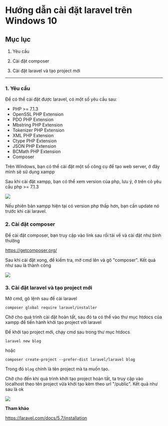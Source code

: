 # Hướng dẫn cài đặt laravel trên Windows 10

## Mục lục  

1. Yêu cầu

2. Cài đặt composer

3. Cài đặt laravel và tạo project mới

------------------

### 1. Yêu cầu

Để có thể cài đặt được laravel, có một số yêu cầu sau:

- PHP >= 7.1.3
- OpenSSL PHP Extension
- PDO PHP Extension
- Mbstring PHP Extension
- Tokenizer PHP Extension
- XML PHP Extension
- Ctype PHP Extension
- JSON PHP Extension
- BCMath PHP Extension
- Composer

Trên Windows, bạn có thể cài đặt một số công cụ để tạo web server, ở đây mình sẽ sử dụng xampp

Sau khi cài đặt xampp, bạn có thể xem version của php, lưu ý, ở trên có yêu cầu php >= 7.1.3

<img src="https://i.imgur.com/dMLOjFT.png">

Nếu phiên bản xampp hiện tại có version php thấp hơn, bạn cần update nó trước khi cài laravel.

### 2. Cài đặt composer

Để cài đặt composer, bạn truy cập vào link sau rồi tải về và cài đặt như bình thường

https://getcomposer.org/

Sau khi cài đặt xong, để kiểm tra, mở cmd lên và gõ "composer". Kết quả như sau là thành công

<img src="https://i.imgur.com/noetT8R.png">

### 3. Cài đặt laravel và tạo project mới

Mở cmd, gõ lệnh sau để cài laravel

`composer global require laravel/installer`

Chờ cho quá trình cài đặt hoàn tất, sau đó ta có thể vào thư mục htdocs của xampp để tiến hành khởi tạo project với laravel

Để khởi tạo project mới, chạy cmd sau trong thư mục htdocs

`laravel new blog`

hoặc

`composer create-project --prefer-dist laravel/laravel blog`

Trong đó `blog` chính là tên project mà ta muốn tạo.

Chờ cho đến khi quá trình khởi tạo project hoàn tất, ta truy cập vào localhost theo tên project vừa khởi tạo kèm theo url "/public". Kết quả như sau là ok

<img src="https://i.imgur.com/e4FtA7U.png">

**Tham khảo**

https://laravel.com/docs/5.7/installation
